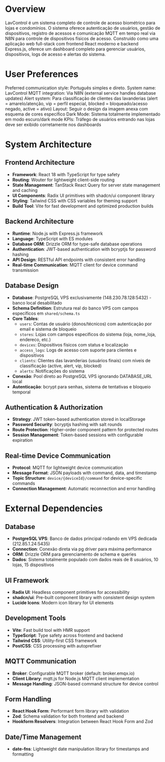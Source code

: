 # Overview

LavControl é um sistema completo de controle de acesso biométrico para lojas e condomínios. O sistema oferece autenticação de usuários, gestão de dispositivos, registro de acessos e comunicação MQTT em tempo real via N8N para controle de dispositivos físicos de acesso. Construído como uma aplicação web full-stack com frontend React moderno e backend Express.js, oferece um dashboard completo para gerenciar usuários, dispositivos, logs de acesso e alertas do sistema.

# User Preferences

Preferred communication style: Português simples e direto.
System name: LavControl
MQTT integration: Via N8N (external service handles database updates)
Alert system: Para classificação de clientes das lavanderias (alert = amarelo/atenção, vip = perfil especial, blocked = bloqueado/acesso negado, active = ativo)
Layout: Seguir o design da imagem anexa com esquema de cores específico
Dark Mode: Sistema totalmente implementado em modo escuro/dark mode
KPIs: Tráfego de usuários entrando nas lojas deve ser exibido corretamente nos dashboards

# System Architecture

## Frontend Architecture
- **Framework**: React 18 with TypeScript for type safety
- **Routing**: Wouter for lightweight client-side routing
- **State Management**: TanStack React Query for server state management and caching
- **UI Components**: Radix UI primitives with shadcn/ui component library
- **Styling**: Tailwind CSS with CSS variables for theming support
- **Build Tool**: Vite for fast development and optimized production builds

## Backend Architecture
- **Runtime**: Node.js with Express.js framework
- **Language**: TypeScript with ES modules
- **Database ORM**: Drizzle ORM for type-safe database operations
- **Authentication**: JWT-based authentication with bcryptjs for password hashing
- **API Design**: RESTful API endpoints with consistent error handling
- **Real-time Communication**: MQTT client for device command transmission

## Database Design
- **Database**: PostgreSQL VPS exclusivamente (148.230.78.128:5432) - banco local desabilitado
- **Schema Definition**: Estrutura real do banco VPS com campos específicos em `shared/schema.ts`
- **Core Tables**:
  - `users`: Contas de usuário (donos/técnicos) com autenticação por email e sistema de bloqueio
  - `stores`: Lojas com campos específicos do sistema (loja, nome_loja, endereco, etc.)
  - `devices`: Dispositivos físicos com status e localização
  - `access_logs`: Logs de acesso com suporte para clientes e dispositivos
  - `clients`: Clientes das lavanderias (usuários finais) com níveis de classificação (active, alert, vip, blocked)
  - `alerts`: Notificações do sistema
- **Conexão**: Pool direto ao PostgreSQL VPS ignorando DATABASE_URL local
- **Autenticação**: bcrypt para senhas, sistema de tentativas e bloqueio temporal

## Authentication & Authorization
- **Strategy**: JWT token-based authentication stored in localStorage
- **Password Security**: bcryptjs hashing with salt rounds
- **Route Protection**: Higher-order component pattern for protected routes
- **Session Management**: Token-based sessions with configurable expiration

## Real-time Device Communication
- **Protocol**: MQTT for lightweight device communication
- **Message Format**: JSON payloads with command, data, and timestamp
- **Topic Structure**: `device/{deviceId}/command` for device-specific commands
- **Connection Management**: Automatic reconnection and error handling

# External Dependencies

## Database
- **PostgreSQL VPS**: Banco de dados principal rodando em VPS dedicada (212.85.1.24:5435)
- **Connection**: Conexão direta via pg driver para máxima performance
- **ORM**: Drizzle ORM para gerenciamento de schema e queries
- **Dados**: Sistema totalmente populado com dados reais de 8 usuários, 10 lojas, 15 dispositivos

## UI Framework
- **Radix UI**: Headless component primitives for accessibility
- **shadcn/ui**: Pre-built component library with consistent design system
- **Lucide Icons**: Modern icon library for UI elements

## Development Tools
- **Vite**: Fast build tool with HMR support
- **TypeScript**: Type safety across frontend and backend
- **Tailwind CSS**: Utility-first CSS framework
- **PostCSS**: CSS processing with autoprefixer

## MQTT Communication
- **Broker**: Configurable MQTT broker (default: broker.emqx.io)
- **Client Library**: mqtt.js for Node.js MQTT client implementation
- **Message Handling**: JSON-based command structure for device control

## Form Handling
- **React Hook Form**: Performant form library with validation
- **Zod**: Schema validation for both frontend and backend
- **Hookform Resolvers**: Integration between React Hook Form and Zod

## Date/Time Management
- **date-fns**: Lightweight date manipulation library for timestamps and formatting